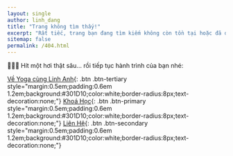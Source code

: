 ```yaml
---
layout: single
author: linh_dang
title: "Trang không tìm thấy!"
excerpt: "Rất tiếc, trang bạn đang tìm kiếm không còn tồn tại hoặc đã được di chuyển."
sitemap: false
permalink: /404.html
---
```


🧘‍♀️😢 Hít một hơi thật sâu… rồi tiếp tục hành trình của bạn nhé:

[Về Yoga cùng Linh Anh](/about/){: .btn .btn-tertiary style="margin:0.5em;padding:0.6em 1.2em;background:#301D10;color:white;border-radius:8px;text-decoration:none;"}
[Khoá Học](/courses/){: .btn .btn-primary style="margin:0.5em;padding:0.6em 1.2em;background:#301D10;color:white;border-radius:8px;text-decoration:none;"}
[Liên Hệ](/contact/){: .btn .btn-secondary style="margin:0.5em;padding:0.6em 1.2em;background:#301D10;color:white;border-radius:8px;text-decoration:none;"}
